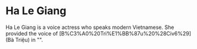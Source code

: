 # Ha Le Giang

Ha Le Giang is a voice actress who speaks modern Vietnamese. She provided the voice of [B%C3%A0%20Tri%E1%BB%87u%20%28Civ6%29](Bà Triệu) in "".